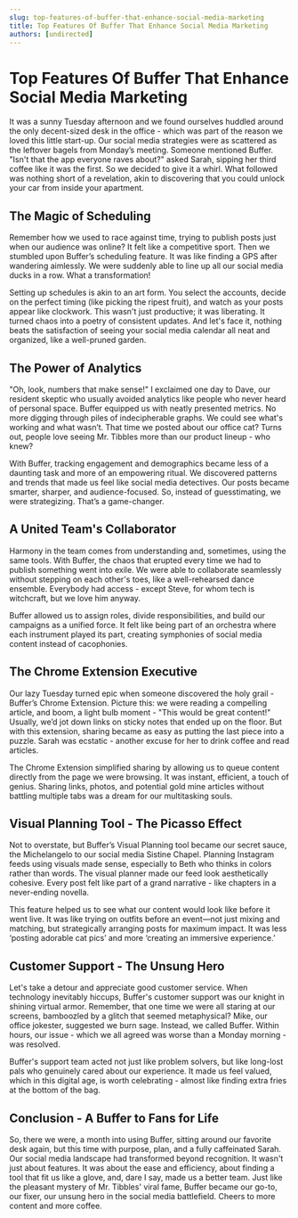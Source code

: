 ```yaml
---
slug: top-features-of-buffer-that-enhance-social-media-marketing
title: Top Features Of Buffer That Enhance Social Media Marketing
authors: [undirected]
---
```



# Top Features Of Buffer That Enhance Social Media Marketing

It was a sunny Tuesday afternoon and we found ourselves huddled around the only decent-sized desk in the office - which was part of the reason we loved this little start-up. Our social media strategies were as scattered as the leftover bagels from Monday’s meeting. Someone mentioned Buffer. "Isn't that the app everyone raves about?" asked Sarah, sipping her third coffee like it was the first. So we decided to give it a whirl. What followed was nothing short of a revelation, akin to discovering that you could unlock your car from inside your apartment.

## The Magic of Scheduling

Remember how we used to race against time, trying to publish posts just when our audience was online? It felt like a competitive sport. Then we stumbled upon Buffer’s scheduling feature. It was like finding a GPS after wandering aimlessly. We were suddenly able to line up all our social media ducks in a row. What a transformation!

Setting up schedules is akin to an art form. You select the accounts, decide on the perfect timing (like picking the ripest fruit), and watch as your posts appear like clockwork. This wasn't just productive; it was liberating. It turned chaos into a poetry of consistent updates. And let's face it, nothing beats the satisfaction of seeing your social media calendar all neat and organized, like a well-pruned garden.

## The Power of Analytics

"Oh, look, numbers that make sense!" I exclaimed one day to Dave, our resident skeptic who usually avoided analytics like people who never heard of personal space. Buffer equipped us with neatly presented metrics. No more digging through piles of indecipherable graphs. We could see what's working and what wasn’t. That time we posted about our office cat? Turns out, people love seeing Mr. Tibbles more than our product lineup - who knew?

With Buffer, tracking engagement and demographics became less of a daunting task and more of an empowering ritual. We discovered patterns and trends that made us feel like social media detectives. Our posts became smarter, sharper, and audience-focused. So, instead of guesstimating, we were strategizing. That’s a game-changer.

## A United Team's Collaborator

Harmony in the team comes from understanding and, sometimes, using the same tools. With Buffer, the chaos that erupted every time we had to publish something went into exile. We were able to collaborate seamlessly without stepping on each other's toes, like a well-rehearsed dance ensemble. Everybody had access - except Steve, for whom tech is witchcraft, but we love him anyway.

Buffer allowed us to assign roles, divide responsibilities, and build our campaigns as a unified force. It felt like being part of an orchestra where each instrument played its part, creating symphonies of social media content instead of cacophonies. 

## The Chrome Extension Executive

Our lazy Tuesday turned epic when someone discovered the holy grail - Buffer’s Chrome Extension. Picture this: we were reading a compelling article, and boom, a light bulb moment - "This would be great content!" Usually, we’d jot down links on sticky notes that ended up on the floor. But with this extension, sharing became as easy as putting the last piece into a puzzle. Sarah was ecstatic - another excuse for her to drink coffee and read articles.

The Chrome Extension simplified sharing by allowing us to queue content directly from the page we were browsing. It was instant, efficient, a touch of genius. Sharing links, photos, and potential gold mine articles without battling multiple tabs was a dream for our multitasking souls.

## Visual Planning Tool - The Picasso Effect

Not to overstate, but Buffer’s Visual Planning tool became our secret sauce, the Michelangelo to our social media Sistine Chapel. Planning Instagram feeds using visuals made sense, especially to Beth who thinks in colors rather than words. The visual planner made our feed look aesthetically cohesive. Every post felt like part of a grand narrative - like chapters in a never-ending novella.

This feature helped us to see what our content would look like before it went live. It was like trying on outfits before an event—not just mixing and matching, but strategically arranging posts for maximum impact. It was less ‘posting adorable cat pics’ and more ‘creating an immersive experience.’ 

## Customer Support - The Unsung Hero

Let's take a detour and appreciate good customer service. When technology inevitably hiccups, Buffer's customer support was our knight in shining virtual armor. Remember, that one time we were all staring at our screens, bamboozled by a glitch that seemed metaphysical? Mike, our office jokester, suggested we burn sage. Instead, we called Buffer. Within hours, our issue - which we all agreed was worse than a Monday morning - was resolved.

Buffer's support team acted not just like problem solvers, but like long-lost pals who genuinely cared about our experience. It made us feel valued, which in this digital age, is worth celebrating - almost like finding extra fries at the bottom of the bag.

## Conclusion - A Buffer to Fans for Life

So, there we were, a month into using Buffer, sitting around our favorite desk again, but this time with purpose, plan, and a fully caffeinated Sarah. Our social media landscape had transformed beyond recognition. It wasn't just about features. It was about the ease and efficiency, about finding a tool that fit us like a glove, and, dare I say, made us a better team. Just like the pleasant mystery of Mr. Tibbles' viral fame, Buffer became our go-to, our fixer, our unsung hero in the social media battlefield. Cheers to more content and more coffee.